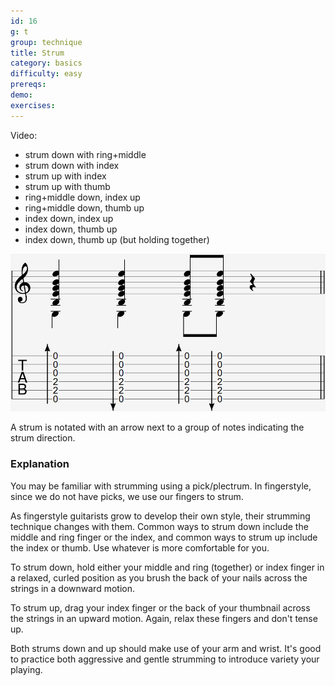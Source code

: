 ```yaml
---
id: 16
g: t
group: technique
title: Strum
category: basics
difficulty: easy
prereqs: 
demo: 
exercises:
---
```


Video:
- strum down with ring+middle
- strum down with index
- strum up with index
- strum up with thumb
- ring+middle down, index up
- ring+middle down, thumb up
- index down, index up
- index down, thumb up
- index down, thumb up (but holding together)

<div class="tabImg">
  <img src="strum.jpg" />
</div>

A strum is notated with an arrow next to a group of notes indicating the strum direction.  

### Explanation

You may be familiar with strumming using a pick/plectrum. In fingerstyle, since we do not have picks, we use our fingers to strum. 

As fingerstyle guitarists grow to develop their own style, their strumming technique changes with them. Common ways to strum down include the middle and ring finger or the index, and common ways to strum up include the index or thumb. Use whatever is more comfortable for you.

To strum down, hold either your middle and ring (together) or index finger in a relaxed, curled position as you brush the back of your nails across the strings in a downward motion. 

To strum up, drag your index finger or the back of your thumbnail across the strings in an upward motion. Again, relax these fingers and don't tense up.

Both strums down and up should make use of your arm and wrist. It's good to practice both aggressive and gentle strumming to introduce variety your playing.






